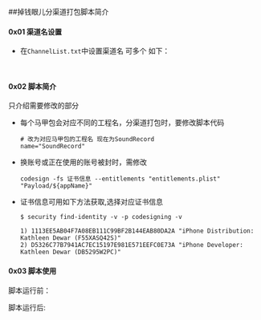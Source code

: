 
##掉钱眼儿分渠道打包脚本简介



#### 0x01 渠道名设置

- 在`ChannelList.txt`中设置渠道名 可多个 如下：


<br>

#### 0x02 脚本简介

只介绍需要修改的部分

- 每个马甲包会对应不同的工程名，分渠道打包时，要修改脚本代码

	```
	# 改为对应马甲包的工程名 现在为SoundRecord
	name="SoundRecord" 
	```

- 换账号或正在使用的账号被封时，需修改

	```
	codesign -fs 证书信息 --entitlements "entitlements.plist" "Payload/${appName}"
	
	```
	
- 证书信息可用如下方法获取,选择对应证书信息

	```
	$ security find-identity -v -p codesigning -v 
	
	1) 1113EE5AB04F7A08EB111C99BF2B144EAB80DA2A "iPhone Distribution: Kathleen Dewar (F55XASQ42S)"
	2) D5326C77B7941AC7EC15197E981E571EEFC0E73A "iPhone Developer: Kathleen Dewar (DB5295W2PC)"
	```


#### 0x03 脚本使用


脚本运行前：



脚本运行后:






